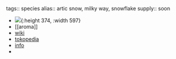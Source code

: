 tags:: species
alias:: artic snow, milky way, snowflake
supply:: soon

- ![](https://peach-geographical-bat-397.mypinata.cloud/ipfs/QmWCgjcPW1NZLUKBFrmHncHbodXp5mniDmateGAHErrdvU){:height 374, :width 597}
- [[aroma]]
- [wiki](https://en.wikipedia.org/wiki/Wrightia_antidysenterica)
- [tokopedia](https://www.tokopedia.com/kebontrubus/tanaman-bunga-wrightia-antidysenterica-snow-flake-mirip-melati?extParam=ivf%3Dfalse%26src%3Dsearch)
- [info](http://www.plantsofasia.com/index/wrightia_antidysenterica/0-512)
-